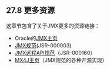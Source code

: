 ## 27.8 更多资源

这章节包含了关于JMX更多的资源链接：

* Oracle的[JMX主页](http://www.oracle.com/technetwork/java/javase/tech/javamanagement-140525.html)
* [JMX规范](https://jcp.org/aboutJava/communityprocess/final/jsr003/index3.html)(JSR-000003)
* [JMX远程API规范](https://jcp.org/aboutJava/communityprocess/final/jsr160/index.html)（JSR-000160）
* [MX4J主页](http://mx4j.sourceforge.net)（JMX规范的各种开源实现）